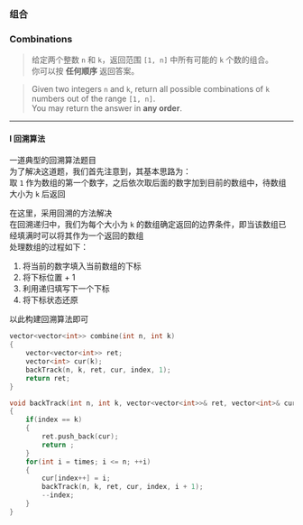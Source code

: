 ### 组合
### Combinations

> 给定两个整数 `n` 和 `k`，返回范围 `[1, n]` 中所有可能的 `k` 个数的组合。  
> 你可以按 **任何顺序** 返回答案。  

> Given two integers `n` and `k`, return all possible combinations of `k` numbers out of the range `[1, n]`.  
> You may return the answer in **any order**.  

----------

#### I 回溯算法

一道典型的回溯算法题目  
为了解决这道题，我们首先注意到，其基本思路为：  
取 `1` 作为数组的第一个数字，之后依次取后面的数字加到目前的数组中，待数组大小为 `k` 后返回  

在这里，采用回溯的方法解决  
在回溯递归中，我们为每个大小为 `k` 的数组确定返回的边界条件，即当该数组已经填满时可以将其作为一个返回的数组  
处理数组的过程如下：
1. 将当前的数字填入当前数组的下标
2. 将下标位置 + 1
3. 利用递归填写下一个下标
4. 将下标状态还原  

以此构建回溯算法即可

```cpp
vector<vector<int>> combine(int n, int k) 
{
    vector<vector<int>> ret;
    vector<int> cur(k);
    backTrack(n, k, ret, cur, index, 1);
    return ret;
}

void backTrack(int n, int k, vector<vector<int>>& ret, vector<int>& cur, int index, int times)
{
    if(index == k)
    {
        ret.push_back(cur);
        return ;
    }
    for(int i = times; i <= n; ++i)
    {
        cur[index++] = i;
        backTrack(n, k, ret, cur, index, i + 1);
        --index;
    }
}
```

